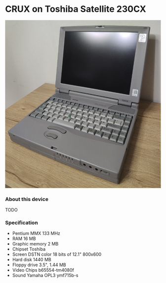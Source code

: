 # CRUX on Toshiba Satellite 230CX

![this-device](https://raw.githubusercontent.com/sepen/crux-on-devices/master/toshiba-satellite-230cx/this-device.jpg)


### About this device

TODO


### Specification

* Pentium MMX 133 MHz
* RAM	16 MB
* Graphic memory 2 MB
* Chipset	Toshiba
* Screen	DSTN color 18 bits of 12.1" 800x600
* Hard disk	1440 MB
* Floppy drive 3.5", 1.44 MB
* Video Chips b65554-tm4080f
* Sound Yamaha OPL3 ymf715b-s

